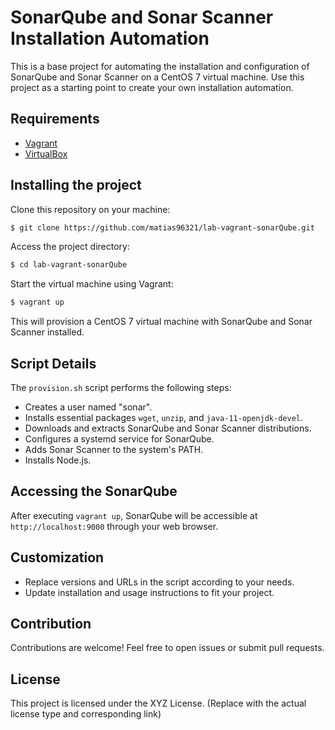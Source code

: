 # SonarQube and Sonar Scanner Installation Automation

This is a base project for automating the installation and configuration of SonarQube and Sonar Scanner on a CentOS 7 virtual machine. Use this project as a starting point to create your own installation automation.

## Requirements

- [Vagrant](https://www.vagrantup.com/downloads)
- [VirtualBox](https://www.virtualbox.org/wiki/Downloads)

## Installing the project

Clone this repository on your machine:

```bash
$ git clone https://github.com/matias96321/lab-vagrant-sonarQube.git
```

Access the project directory:

```bash
$ cd lab-vagrant-sonarQube
```

Start the virtual machine using Vagrant:

```bash
$ vagrant up
```

This will provision a CentOS 7 virtual machine with SonarQube and Sonar Scanner installed.

## Script Details

The `provision.sh` script performs the following steps:

- Creates a user named "sonar".
- Installs essential packages `wget`, `unzip`, and `java-11-openjdk-devel`.
- Downloads and extracts SonarQube and Sonar Scanner distributions.
- Configures a systemd service for SonarQube.
- Adds Sonar Scanner to the system's PATH.
- Installs Node.js.

## Accessing the SonarQube

After executing `vagrant up`, SonarQube will be accessible at `http://localhost:9000` through your web browser.

## Customization

- Replace versions and URLs in the script according to your needs.
- Update installation and usage instructions to fit your project.

## Contribution

Contributions are welcome! Feel free to open issues or submit pull requests.

## License

This project is licensed under the XYZ License. (Replace with the actual license type and corresponding link)
